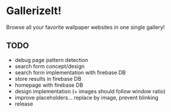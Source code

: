 # GallerizeIt!
Browse all your favorite wallpaper websites in one single gallery!

## TODO

- debug page pattern detection
- search form concept/design
- search form implementation with firebase DB
- store results in firebase DB
- homepage with firebase DB
- design implementation (+ images should follow window ratio)
- improve placeholders... replace by image, prevent blinking
- release
